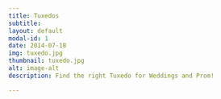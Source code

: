 ```yaml
---
title: Tuxedos
subtitle: 
layout: default
modal-id: 1
date: 2014-07-18
img: tuxedo.jpg
thumbnail: tuxedo.jpg
alt: image-alt
description: Find the right Tuxedo for Weddings and Prom!

---
```

